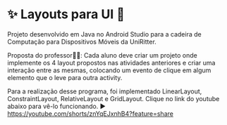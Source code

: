 # ✨ Layouts para UI 📱
Projeto desenvolvido em Java no Android Studio para a cadeira de Computação para Dispositivos Móveis da UniRitter.

Proposta do professor👨‍🏫: 
Cada aluno deve criar um projeto onde implemente os 4 layout propostos nas atividades anteriores e criar uma interação entre as mesmas, colocando um evento de clique em algum elemento que o leve para outra activity.

Para a realização desse programa, foi implementado LinearLayout, ConstraintLayout, RelativeLayout e GridLayout. Clique no link do youtube abaixo para vê-lo funcionando. 
▶️ https://youtube.com/shorts/znYqEJxnhB4?feature=share
